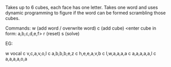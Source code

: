 Takes up to 6 cubes, each face has one letter.
Takes one word and uses dynamic programming to figure if the word can be formed scrambling those cubes.

Commands:
w (add word / overwrite word)
<enter word>
c (add cube)
<enter cube in form: a,b,c,d,e,f>
r (reset)
s (solve)

EG:

w
vocal
c
v,c,a,v,o,l
c 
a,b,b,b,e,z
c
h,e,e,a,v,b
c
l,w,a,a,a,a
c
a,a,a,a,a,l
c
a,a,a,a,o,a
